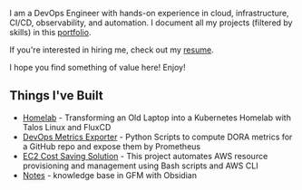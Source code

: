 I am a DevOps Engineer with hands-on experience in cloud, infrastructure, CI/CD, observability, and automation. I document all my projects (filtered by skills) in this [portfolio](http://rwxahmad.com/projects).

If you're interested in hiring me, check out my [resume](http://rwxahmad.com/resume).

I hope you find something of value here! Enjoy!

## Things I've Built
- [Homelab](https://github.com/rwxahmad) - Transforming an Old Laptop into a Kubernetes Homelab with Talos Linux and FluxCD
- [DevOps Metrics Exporter](https://github.com/rwxahmad) - Python Scripts to compute DORA metrics for a GitHub repo and expose them by Prometheus
- [EC2 Cost Saving Solution](https://github.com/rwxahmad) - This project automates AWS resource provisioning and management using Bash scripts and AWS CLI
- [Notes](https://github.com/rwxahmad) - knowledge base in GFM with Obsidian
